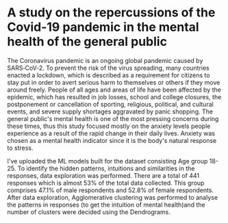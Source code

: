 # A study on the repercussions of the Covid-19 pandemic in the mental health of the general public

The Coronavirus pandemic is an ongoing global pandemic caused by SARS‑CoV‑2. To prevent the risk of the virus spreading, many countries enacted a lockdown, which is described as a requirement for citizens to stay put in order to avert serious harm to themselves or others if they move around freely. People of all ages and areas of life have been affected by the epidemic, which has resulted in job losses, school and college closures, the postponement or cancellation of sporting, religious, political, and cultural events, and severe supply shortages aggravated by panic shopping. The general public's mental health is one of the most pressing concerns during these times, thus this study focused mostly on the anxiety levels people experience as a result of the rapid change in their daily lives. Anxiety was chosen as a mental health indicator since it is the body's natural response to stress.

I've uploaded the ML models built for the dataset consisting Age group 18-25. To identify the hidden patterns, intuitions and similarities in the responses, data exploration was performed. There are a total of 441 responses which is almost 53% of the total data collected. This group comprises 47.1% of male respondents and 52.8% of female respondents. After data exploration, Agglomerative clustering was performed to analyse the patterns in responses (to get the intuition of mental health)and the number of clusters were decided using the Dendrograms.
